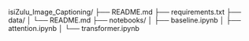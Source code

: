 isiZulu_Image_Captioning/
├── README.md
├── requirements.txt
├── data/
│   └── README.md
├── notebooks/
│   ├── baseline.ipynb
│   ├── attention.ipynb
│   └── transformer.ipynb
